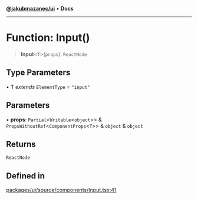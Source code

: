 [**@jakubmazanec/ui**](../README.md) • **Docs**

---

# Function: Input()

> **Input**\<`T`\>(`props`): `ReactNode`

## Type Parameters

• **T** _extends_ `ElementType` = `"input"`

## Parameters

• **props**: `Partial`\<`Writable`\<`object`\>\> & `PropsWithoutRef`\<`ComponentProps`\<`T`\>\> &
`object` & `object`

## Returns

`ReactNode`

## Defined in

[packages/ui/source/components/Input.tsx:41](https://github.com/jakubmazanec/tools/blob/05074a1dedd887672f015df129961cd35c75acfe/packages/ui/source/components/Input.tsx#L41)
